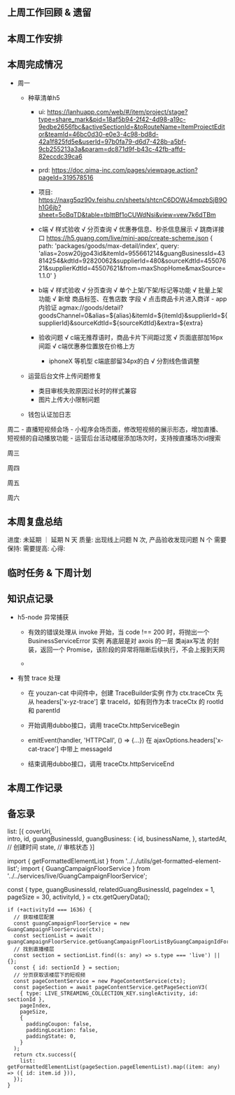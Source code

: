 ## 上周工作回顾 & 遗留

## 本周工作安排

## 本周完成情况
  - 周一
    - 种草清单h5
      - ui: https://lanhuapp.com/web/#/item/project/stage?type=share_mark&pid=18af5b94-2f42-4d98-a19c-9edbe2656fbc&activeSectionId=&toRouteName=ItemProjectEditor&teamId=46bc0d30-e0e3-4c98-bd8d-42a1f825fd5e&userId=97b0fa79-d6d7-428b-a5bf-9cb255213a3a&param=dc871d9f-b43c-42fb-affd-82eccdc39ca6
      - prd: https://doc.qima-inc.com/pages/viewpage.action?pageId=319578516
      - 项目: https://naxg5qz90v.feishu.cn/sheets/shtcnC6DOWJ4mpzbSjB9Oh1G6jb?sheet=5oBqTD&table=tblttBf1oCUWdNsi&view=vew7k6dTBm

      - c端
        √ 样式验收
        √ 分页查询
        √ 优惠券信息、秒杀信息展示
        √ 跳商详接口
          https://h5.guang.com/live/mini-app/create-scheme.json
          {
            path: 'packages/goods/max-detail/index',
            query: 'alias=2osw20jgo43id&itemId=955661214&guangBusinessId=43814254&kdtId=92820062&supplierId=480&sourceKdtId=45507621&supplierKdtId=45507621&from=maxShopHome&maxSource=1.1.0'
          }
      - b端
        √ 样式验收
        √ 分页查询
        √ 单个上架/下架/标记等功能
        √ 批量上架功能
        √ 新增 商品标签、在售店数 字段
        √ 点击商品卡片进入商详 - app内验证
          agmax://goods/detail?goodsChannel=0&alias=${alias}&itemId=${itemId}&supplierId=${supplierId}&sourceKdtId=${sourceKdtId}&extra=${extra}

      - 验收问题
        √ c端无推荐语时，商品卡片下间距过宽
        √ 页面底部加16px间距
        √ c端优惠券位置放在价格上方
        - iphoneX 等机型 c端底部留34px的白
        √ 分割线色值调整
 
    - 运营后台文件上传问题修复
      - 类目审核失败原因过长时的样式兼容
      - 图片上传大小限制问题

    - 钱包认证加日志

  周二
    - 直播短视频会场
      - 小程序会场页面，修改短视频的展示形态，增加直播、短视频的自动播放功能
      - 运营后台活动楼层添加场次时，支持按直播场次id搜索
    
  周三

  周四 
    
  周五
   
  周六

    
## 本周复盘总结
  进度: 未延期 ｜ 延期 N 天
  质量: 出现线上问题 N 次, 产品验收发现问题 N 个
  需要保持:
  需要提高:
  心得:

## 临时任务 & 下周计划
  
## 知识点记录
  - h5-node 异常捕获
    - 有效的错误处理从 invoke 开始，当 code !== 200 时，将抛出一个 BusinessServiceError 实例
      再底层是对 axois 的一层 类ajax写法 的封装，返回一个 Promise，该阶段的异常将阻断后续执行，不会上报到天网
    
    - 

  - 有赞 trace 处理
    - 在 youzan-cat 中间件中，创建 TraceBuilder实例 作为 ctx.traceCtx
      先从 headers['x-yz-trace'] 拿 traceId，如有则作为本 traceCtx 的 rootId 和 parentId

    - 开始调用dubbo接口，调用 traceCtx.httpServiceBegin

    - emitEvent(handler, 'HTTPCall', () => {...}) 在 ajaxOptions.headers['x-cat-trace'] 中带上 messageId

    - 结束调用dubbo接口，调用 traceCtx.httpServiceEnd
  
## 本周工作记录
  
## 备忘录
  list: [{
    coverUri,   
    intro,
    id,
    guangBusinessId,
    guangBusiness: {
      id,
      businessName,
    },
    startedAt,  // 创建时间
    state,      // 审核状态
  }]
  

import { getFormattedElementList } from '../../utils/get-formatted-element-list';
import { GuangCampaignFloorService } from '../../services/live/GuangCampaignFloorService';

const {
      type,
      guangBusinessId,
      relatedGuangBusinessId,
      pageIndex = 1,
      pageSize = 30,
      activityId,
    } = ctx.getQueryData();

    if (+activityId === 1636) {
      // 获取楼层配置
      const guangCampaignFloorService = new GuangCampaignFloorService(ctx);
      const sectionList = await guangCampaignFloorService.getGuangCampaignFloorListByGuangCampaignIdForMP(activityId);
      // 找到直播楼层
      const section = sectionList.find((s: any) => s.type === 'live') || {};
      const { id: sectionId } = section;
      // 分页获取该楼层下的短视频
      const pageContentService = new PageContentService(ctx);
      const pageSection = await pageContentService.getPageSectionV3(
        { type: LIVE_STREAMING_COLLECTION_KEY.singleActivity, id: sectionId },
        pageIndex,
        pageSize,
        {
          paddingCoupon: false,
          paddingLocation: false,
          paddingState: 0,
        }
      );
      return ctx.success({
        list: getFormattedElementList(pageSection.pageElementList).map((item: any) => ({ id: item.id })),
      });
    }